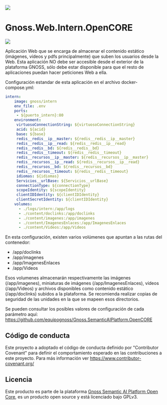 ![](https://content.gnoss.ws/imagenes/proyectos/personalizacion/7e72bf14-28b9-4beb-82f8-e32a3b49d9d3/cms/logognossazulprincipal.png)

# Gnoss.Web.Intern.OpenCORE

![](https://github.com/equipognoss/Gnoss.Web.Intern.OpenCORE/workflows/BuildIntern/badge.svg)

Aplicación Web que se encarga de almacenar el contenido estático (imágenes, vídeos y pdfs principalmente) que suben los usuarios desde la Web. Esta aplicación NO debe ser accesible desde el exterior de la plataforma GNOSS, sólo debe estar disponible para que el resto de aplicaciones puedan hacer peticiones Web a ella. 

Configuración estandar de esta aplicación en el archivo docker-compose.yml: 

```yml
intern:
    image: gnoss/intern
    env_file: .env
    ports:
     - ${puerto_intern}:80
    environment:
     virtuosoConnectionString: ${virtuosoConnectionString}
     acid: ${acid}
     base: ${base}
     redis__redis__ip__master: ${redis__redis__ip__master}
     redis__redis__ip__read: ${redis__redis__ip__read}
     redis__redis__bd: ${redis__redis__bd}
     redis__redis__timeout: ${redis__redis__timeout}
     redis__recursos__ip__master: ${redis__recursos__ip__master}
     redis__recursos__ip__read: ${redis__recursos__ip__read}
     redis__recursos__bd: ${redis__recursos__bd}
     redis__recursos__timeout: ${redis__redis__timeout}
     idiomas: ${idiomas}
     Servicios__urlBase: ${Servicios__urlBase}
     connectionType: ${connectionType}
     scopeIdentity: ${scopeIdentity}
     clientIDIdentity: ${clientIDIdentity}
     clientSecretIdentity: ${clientIDIdentity}
    volumes:
      - ./logs/intern:/app/logs
      - ./content/doclinks:/app/doclinks
      - ./content/imagenes:/app/imagenes
      - ./content/ImagenesEnlaces:/app/ImagenesEnlaces
      - ./content/Videos:/app/Videos
```

En esta configuración, existen varios volúmenes que apuntan a las rutas del contenedor:

* /app/doclinks
* /app/imagenes
* /app/ImagenesEnlaces
* /app/Videos

Esos volumenes almacenarán respectivamente las imágenes (/app/imagenes), miniaturas de imágenes (/app/ImagenesEnlaces), vídeos (/app/Videos) y archivos disponibles como contenido estático (/app/doclinks) subidos a la plataforma. Se recomienda realizar copias de seguridad de las unidades en la que se mapeen esos directorios.

Se pueden consultar los posibles valores de configuración de cada parámetro aquí: https://github.com/equipognoss/Gnoss.SemanticAIPlatform.OpenCORE

## Código de conducta
Este proyecto a adoptado el código de conducta definido por "Contributor Covenant" para definir el comportamiento esperado en las contribuciones a este proyecto. Para más información ver https://www.contributor-covenant.org/

## Licencia
Este producto es parte de la plataforma [Gnoss Semantic AI Platform Open Core](https://github.com/equipognoss/Gnoss.SemanticAIPlatform.OpenCORE), es un producto open source y está licenciado bajo GPLv3.

